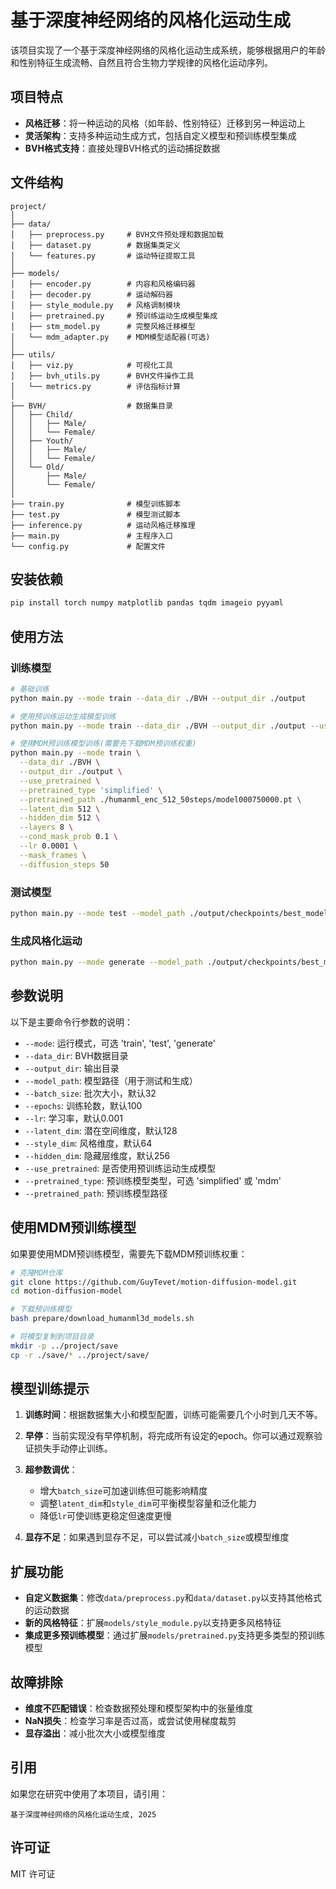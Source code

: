 # 基于深度神经网络的风格化运动生成

该项目实现了一个基于深度神经网络的风格化运动生成系统，能够根据用户的年龄和性别特征生成流畅、自然且符合生物力学规律的风格化运动序列。

## 项目特点

- **风格迁移**：将一种运动的风格（如年龄、性别特征）迁移到另一种运动上
- **灵活架构**：支持多种运动生成方式，包括自定义模型和预训练模型集成
- **BVH格式支持**：直接处理BVH格式的运动捕捉数据

## 文件结构

```
project/
│
├── data/ 
│   ├── preprocess.py     # BVH文件预处理和数据加载
│   ├── dataset.py        # 数据集类定义
│   └── features.py       # 运动特征提取工具
│
├── models/
│   ├── encoder.py        # 内容和风格编码器
│   ├── decoder.py        # 运动解码器
│   ├── style_module.py   # 风格调制模块
│   ├── pretrained.py     # 预训练运动生成模型集成
│   ├── stm_model.py      # 完整风格迁移模型
│   └── mdm_adapter.py    # MDM模型适配器(可选)
│
├── utils/
│   ├── viz.py            # 可视化工具
│   ├── bvh_utils.py      # BVH文件操作工具
│   └── metrics.py        # 评估指标计算
│
├── BVH/                  # 数据集目录
│   ├── Child/
│   │   ├── Male/
│   │   └── Female/
│   ├── Youth/
│   │   ├── Male/
│   │   └── Female/
│   └── Old/
│       ├── Male/
│       └── Female/
│
├── train.py              # 模型训练脚本
├── test.py               # 模型测试脚本
├── inference.py          # 运动风格迁移推理
├── main.py               # 主程序入口
└── config.py             # 配置文件
```

## 安装依赖

```bash
pip install torch numpy matplotlib pandas tqdm imageio pyyaml
```

## 使用方法

### 训练模型

```bash
# 基础训练
python main.py --mode train --data_dir ./BVH --output_dir ./output

# 使用预训练运动生成模型训练
python main.py --mode train --data_dir ./BVH --output_dir ./output --use_pretrained --pretrained_type simplified

# 使用MDM预训练模型训练(需要先下载MDM预训练权重)
python main.py --mode train \
  --data_dir ./BVH \
  --output_dir ./output \
  --use_pretrained \
  --pretrained_type 'simplified' \
  --pretrained_path ./humanml_enc_512_50steps/model000750000.pt \
  --latent_dim 512 \
  --hidden_dim 512 \
  --layers 8 \
  --cond_mask_prob 0.1 \
  --lr 0.0001 \
  --mask_frames \
  --diffusion_steps 50
```

### 测试模型

```bash
python main.py --mode test --model_path ./output/checkpoints/best_model.pth --output_dir ./test_results
```

### 生成风格化运动

```bash
python main.py --mode generate --model_path ./output/checkpoints/best_model.pth --output_dir ./generated --content_motion Walk --style_age Youth --style_gender Female
```

## 参数说明

以下是主要命令行参数的说明：

- `--mode`: 运行模式，可选 'train', 'test', 'generate'
- `--data_dir`: BVH数据目录
- `--output_dir`: 输出目录
- `--model_path`: 模型路径（用于测试和生成）
- `--batch_size`: 批次大小，默认32
- `--epochs`: 训练轮数，默认100
- `--lr`: 学习率，默认0.001
- `--latent_dim`: 潜在空间维度，默认128
- `--style_dim`: 风格维度，默认64
- `--hidden_dim`: 隐藏层维度，默认256
- `--use_pretrained`: 是否使用预训练运动生成模型
- `--pretrained_type`: 预训练模型类型，可选 'simplified' 或 'mdm'
- `--pretrained_path`: 预训练模型路径

## 使用MDM预训练模型

如果要使用MDM预训练模型，需要先下载MDM预训练权重：

```bash
# 克隆MDM仓库
git clone https://github.com/GuyTevet/motion-diffusion-model.git
cd motion-diffusion-model

# 下载预训练模型
bash prepare/download_humanml3d_models.sh

# 将模型复制到项目目录
mkdir -p ../project/save
cp -r ./save/* ../project/save/
```

## 模型训练提示

1. **训练时间**：根据数据集大小和模型配置，训练可能需要几个小时到几天不等。

2. **早停**：当前实现没有早停机制，将完成所有设定的epoch。你可以通过观察验证损失手动停止训练。

3. **超参数调优**：
   - 增大`batch_size`可加速训练但可能影响精度
   - 调整`latent_dim`和`style_dim`可平衡模型容量和泛化能力
   - 降低`lr`可使训练更稳定但速度更慢

4. **显存不足**：如果遇到显存不足，可以尝试减小`batch_size`或模型维度

## 扩展功能

- **自定义数据集**：修改`data/preprocess.py`和`data/dataset.py`以支持其他格式的运动数据
- **新的风格特征**：扩展`models/style_module.py`以支持更多风格特征
- **集成更多预训练模型**：通过扩展`models/pretrained.py`支持更多类型的预训练模型

## 故障排除

- **维度不匹配错误**：检查数据预处理和模型架构中的张量维度
- **NaN损失**：检查学习率是否过高，或尝试使用梯度裁剪
- **显存溢出**：减小批次大小或模型维度

## 引用

如果您在研究中使用了本项目，请引用：

```
基于深度神经网络的风格化运动生成, 2025
```

## 许可证

MIT 许可证